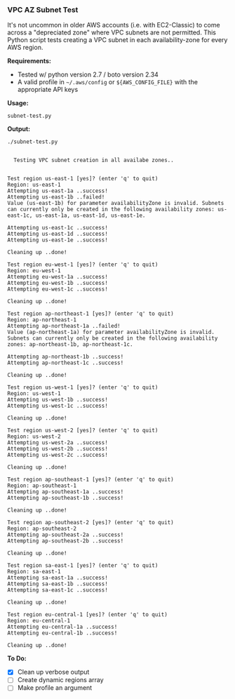 ### VPC AZ Subnet Test

It's not uncommon in older AWS accounts (i.e. with EC2-Classic) to come across a "depreciated zone" where VPC subnets are not permitted.
This Python script tests creating a VPC subnet in each availability-zone for every AWS region.

**Requirements:**

* Tested w/ python version 2.7 / boto version 2.34
* A valid profile in `~/.aws/config` or `${AWS_CONFIG_FILE}` with the appropriate API keys

**Usage:**

```
subnet-test.py
```

**Output:**

```
./subnet-test.py


  Testing VPC subnet creation in all availabe zones..

    
Test region us-east-1 [yes]? (enter 'q' to quit) 
Region: us-east-1
Attempting us-east-1a ..success!
Attempting us-east-1b ..failed!
Value (us-east-1b) for parameter availabilityZone is invalid. Subnets can currently only be created in the following availability zones: us-east-1c, us-east-1a, us-east-1d, us-east-1e. 

Attempting us-east-1c ..success!
Attempting us-east-1d ..success!
Attempting us-east-1e ..success!

Cleaning up ..done!

Test region eu-west-1 [yes]? (enter 'q' to quit) 
Region: eu-west-1
Attempting eu-west-1a ..success!
Attempting eu-west-1b ..success!
Attempting eu-west-1c ..success!

Cleaning up ..done!

Test region ap-northeast-1 [yes]? (enter 'q' to quit) 
Region: ap-northeast-1
Attempting ap-northeast-1a ..failed!
Value (ap-northeast-1a) for parameter availabilityZone is invalid. Subnets can currently only be created in the following availability zones: ap-northeast-1b, ap-northeast-1c. 

Attempting ap-northeast-1b ..success!
Attempting ap-northeast-1c ..success!

Cleaning up ..done!

Test region us-west-1 [yes]? (enter 'q' to quit) 
Region: us-west-1
Attempting us-west-1b ..success!
Attempting us-west-1c ..success!

Cleaning up ..done!

Test region us-west-2 [yes]? (enter 'q' to quit) 
Region: us-west-2
Attempting us-west-2a ..success!
Attempting us-west-2b ..success!
Attempting us-west-2c ..success!

Cleaning up ..done!

Test region ap-southeast-1 [yes]? (enter 'q' to quit) 
Region: ap-southeast-1
Attempting ap-southeast-1a ..success!
Attempting ap-southeast-1b ..success!

Cleaning up ..done!

Test region ap-southeast-2 [yes]? (enter 'q' to quit) 
Region: ap-southeast-2
Attempting ap-southeast-2a ..success!
Attempting ap-southeast-2b ..success!

Cleaning up ..done!

Test region sa-east-1 [yes]? (enter 'q' to quit) 
Region: sa-east-1
Attempting sa-east-1a ..success!
Attempting sa-east-1b ..success!
Attempting sa-east-1c ..success!

Cleaning up ..done!

Test region eu-central-1 [yes]? (enter 'q' to quit) 
Region: eu-central-1
Attempting eu-central-1a ..success!
Attempting eu-central-1b ..success!

Cleaning up ..done!
```

**To Do:**

- [x] Clean up verbose output
- [ ] Create dynamic regions array
- [ ] Make profile an argument
